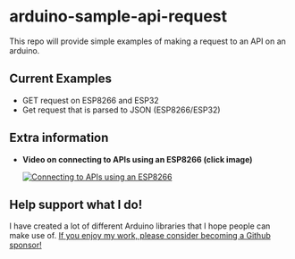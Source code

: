 # arduino-sample-api-request

This repo will provide simple examples of making a request to an API on an arduino.

## Current Examples

- GET request on ESP8266 and ESP32
- Get request that is parsed to JSON (ESP8266/ESP32)

## Extra information

- **Video on connecting to APIs using an ESP8266 (click image)**

  [![Connecting to APIs using an ESP8266](https://img.youtube.com/vi/HUjFMVOpXBM/0.jpg)](https://www.youtube.com/watch?v=HUjFMVOpXBM)

## Help support what I do!

I have created a lot of different Arduino libraries that I hope people can make use of. [If you enjoy my work, please consider becoming a Github sponsor!](https://github.com/sponsors/witnessmenow/)
